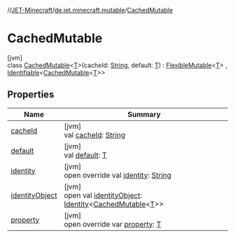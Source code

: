 //[JET-Minecraft](../../../index.md)/[de.jet.minecraft.mutable](../index.md)/[CachedMutable](index.md)

# CachedMutable

[jvm]\
class [CachedMutable](index.md)&lt;[T](index.md)&gt;(cacheId: [String](https://kotlinlang.org/api/latest/jvm/stdlib/kotlin/-string/index.html), default: [T](index.md)) : [FlexibleMutable](../../../../JET-Native/-j-e-t--native/de.jet.library.tool.mutable/-flexible-mutable/index.md)&lt;[T](index.md)&gt; , [Identifiable](../../../../JET-Native/-j-e-t--native/de.jet.library.tool.smart.identification/-identifiable/index.md)&lt;[CachedMutable](index.md)&lt;[T](index.md)&gt;&gt;

## Properties

| Name | Summary |
|---|---|
| [cacheId](cache-id.md) | [jvm]<br>val [cacheId](cache-id.md): [String](https://kotlinlang.org/api/latest/jvm/stdlib/kotlin/-string/index.html) |
| [default](default.md) | [jvm]<br>val [default](default.md): [T](index.md) |
| [identity](identity.md) | [jvm]<br>open override val [identity](identity.md): [String](https://kotlinlang.org/api/latest/jvm/stdlib/kotlin/-string/index.html) |
| [identityObject](../../de.jet.minecraft.tool.timing.cooldown/-cooldown/index.md#-527806782%2FProperties%2F-726029290) | [jvm]<br>open val [identityObject](../../de.jet.minecraft.tool.timing.cooldown/-cooldown/index.md#-527806782%2FProperties%2F-726029290): [Identity](../../../../JET-Native/-j-e-t--native/de.jet.library.tool.smart.identification/-identity/index.md)&lt;[CachedMutable](index.md)&lt;[T](index.md)&gt;&gt; |
| [property](property.md) | [jvm]<br>open override var [property](property.md): [T](index.md) |
